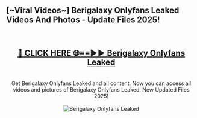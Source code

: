 <h2>[~Viral Videos~] Berigalaxy Onlyfans Leaked Videos And Photos - Update Files 2025!</h2>
<br>
<div align="center">
<h2><a href="https://top-ai-tools.click/QrbHav" rel="nofollow">🔴 CLICK HERE 🌐==►► Berigalaxy Onlyfans Leaked</a></h2>
<br>
Get Berigalaxy Onlyfans Leaked and all content. Now you can access all videos and pictures of Berigalaxy Onlyfans Leaked. New Updated Files 2025!
<br>
<br>
<a href="https://top-ai-tools.click/QrbHav" rel="nofollow" data-target="animated-image.originalLink"><img src="https://i.ibb.co.com/WyWwxjT/player-gif2.gif" alt="Berigalaxy Onlyfans Leaked" style="max-width: 100%; display: inline-block;" data-target="animated-image.originalImage"></a>
</div>
<br>